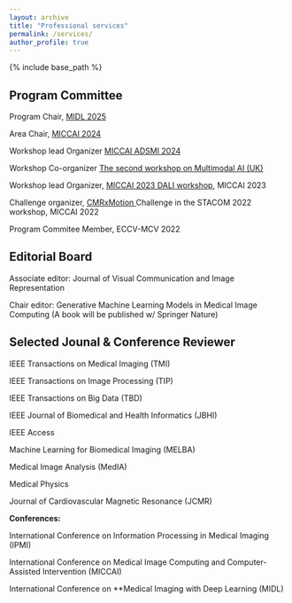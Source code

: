 ```yaml
---
layout: archive
title: "Professional services"
permalink: /services/
author_profile: true
---
```

{% include base_path %}

Program Committee
-----------------
Program Chair, [MIDL 2025](https://2025.midl.io/)

Area Chair, [MICCAI 2024](https://conferences.miccai.org/2024/en/)

Workshop lead Organizer [MICCAI ADSMI 2024](https://adsmi-miccai.github.io/)

Workshop  Co-organizer [The second workshop on Multimodal AI (UK)](https://multimodalai.github.io/)


Workshop lead Organizer, [MICCAI 2023 DALI workshop](https://dali-miccai.github.io/), MICCAI 2023

Challenge organizer, [CMRxMotion ](http://cmr.miccai.cloud/)Challenge in the STACOM 2022 workshop, MICCAI 2022

Program Commitee Member, ECCV-MCV 2022

Editorial Board
---------------

Associate editor: Journal of Visual Communication and Image Representation

Chair editor: Generative Machine Learning Models in Medical Image Computing (A book will be published w/ Springer Nature)

Selected Jounal & Conference Reviewer
-------------------------------------

IEEE Transactions on Medical Imaging (TMI)

IEEE Transactions on Image Processing (TIP)

IEEE Transactions on Big Data (TBD)

IEEE Journal of Biomedical and Health Informatics (JBHI)

IEEE Access

Machine Learning for Biomedical Imaging (MELBA)

Medical Image Analysis (MedIA)

Medical Physics

Journal of Cardiovascular Magnetic Resonance (JCMR)

**Conferences:**

International Conference on Information Processing in Medical Imaging (IPMI)

International Conference on Medical Image Computing and Computer-Assisted Intervention (MICCAI)

International Conference on **Medical Imaging with Deep Learning (MIDL)
